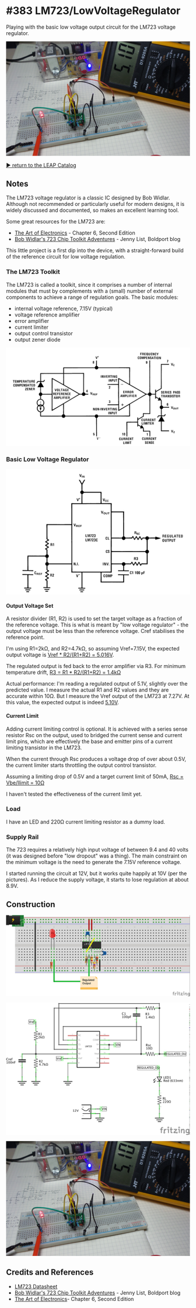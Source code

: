 # #383 LM723/LowVoltageRegulator

Playing with the basic low voltage output circuit for the LM723 voltage regulator.

![Build](./assets/LowVoltageRegulator_build.jpg?raw=true)

[:arrow_forward: return to the LEAP Catalog](https://leap.tardate.com)

## Notes

The LM723 voltage regulator is a classic IC designed by Bob Widlar.
Although not recommended or particularly useful for modern designs,
it is widely discussed and documented, so makes an excellent learning tool.

Some great resources for the LM723 are:

* [The Art of Electronics](https://www.goodreads.com/book/show/569775.The_Art_of_Electronics) - Chapter 6, Second Edition
* [Bob Widlar's 723 Chip Toolkit Adventures](https://www.boldport.com/blog/bob-widlar-723) - Jenny List, Boldport blog

This little project is a first dip into the device, with a straight-forward build of the reference circuit for low voltage regulation.

### The LM723 Toolkit

The LM723 is called a toolkit, since it comprises a number of internal modules that must by complements with a
(small) number of external components to achieve a range of regulation goals. The basic modules:

* internal voltage reference, 7.15V (typical)
* voltage reference amplifier
* error amplifier
* current limiter
* output control transistor
* output zener diode

[![LM723_functional](./assets/LM723_functional.png?raw=true)](http://www.futurlec.com/Linear/LM723CN.shtml)

### Basic Low Voltage Regulator

[![LM723_basic_low_voltage_regulator](./assets/LM723_basic_low_voltage_regulator.png?raw=true)](http://www.futurlec.com/Linear/LM723CN.shtml)

#### Output Voltage Set

A resistor divider (R1, R2) is used to set the target voltage as a fraction of the reference voltage.
This is what is meant by "low voltage regulator" - the output voltage must be less than the reference voltage.
Cref stabilises the reference point.

I'm using R1=2kΩ, and R2=4.7kΩ, so assuming Vref=7.15V, the expected output voltage is
[Vref * R2/(R1+R2) = 5.016V](http://www.wolframalpha.com/input/?i=7.15V*4.7%2F(2%2B4.7)).

The regulated output is fed back to the error amplifier via R3.
For minimum temperature drift, [R3 = R1 * R2/(R1+R2) = 1.4kΩ](http://www.wolframalpha.com/input/?i=2k%CE%A9*4.7k%CE%A9%2F(2k%CE%A9%2B4.7k%CE%A9))

Actual performance: I'm reading a regulated output of 5.1V, slightly over the predicted value.
I measure the actual R1 and R2 values and they are accurate within 10Ω. But I measure the Vref output of the LM723 at 7.27V.
At this value, the expected output is indeed [5.10V](http://www.wolframalpha.com/input/?i=7.27V*4.7%2F(2%2B4.7)).


#### Current Limit

Adding current limiting control is optional. It is achieved with a series sense resistor Rsc on the output,
used to bridged the current sense and current limit pins, which are effectively the base and emitter pins of a
current limiting transistor in the LM723.

When the current through Rsc produces a voltage drop of over about 0.5V, the current limiter starts throttling
the output control transistor.

Assuming a limiting drop of 0.5V and a target current limit of 50mA, [Rsc = Vbe/Ilimit = 10Ω](http://www.wolframalpha.com/input/?i=0.5V%2F50mA)

I haven't tested the effectiveness of the current limit yet.


### Load

I have an LED and 220Ω current limiting resistor as a dummy load.

### Supply Rail

The 723 requires a relatively high input voltage of between 9.4 and 40 volts (it was designed before "low dropout" was a thing).
The main constraint on the minimum voltage is the need to generate the 7.15V reference voltage.

I started running the circuit at 12V, but it works quite happily at 10V (per the pictures).
As I reduce the supply voltage, it starts to lose regulation at about 8.9V.

## Construction

![Breadboard](./assets/LowVoltageRegulator_bb.jpg?raw=true)

![Schematic](./assets/LowVoltageRegulator_schematic.jpg?raw=true)

![Build](./assets/LowVoltageRegulator_build.jpg?raw=true)

## Credits and References
* [LM723 Datasheet](http://www.futurlec.com/Linear/LM723CN.shtml)
* [Bob Widlar's 723 Chip Toolkit Adventures](https://www.boldport.com/blog/bob-widlar-723) - Jenny List, Boldport blog
* [The Art of Electronics](https://www.goodreads.com/book/show/569775.The_Art_of_Electronics)- Chapter 6, Second Edition
